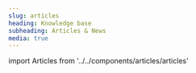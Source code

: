 ```yaml
---
slug: articles
heading: Knowledge base
subheading: Articles & News
media: true
---
```

import Articles from '../../components/articles/articles'

<Articles/>